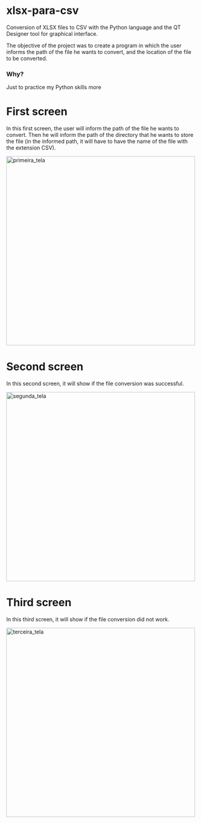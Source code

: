 # xlsx-para-csv
Conversion of XLSX files to CSV with the Python language and the QT Designer tool for graphical interface.

The objective of the project was to create a program in which the user informs the path of the file he wants to convert, and the location of the file to be converted.

### Why?

Just to practice my Python skills more

# First screen

In this first screen, the user will inform the path of the file he wants to convert. Then he will inform the path of the directory that he wants to store the file (in the informed path, it will have to have the name of the file with the extension CSV).

<img width="500" alt="primeira_tela" src="https://user-images.githubusercontent.com/51414398/104823024-cc53a480-5825-11eb-8255-3736d3fa4246.PNG">

# Second screen

In this second screen, it will show if the file conversion was successful.

<img width="500" alt="segunda_tela" src="https://user-images.githubusercontent.com/51414398/104823096-497f1980-5826-11eb-9b91-590447acce72.PNG">


# Third screen


In this third screen, it will show if the file conversion did not work.

<img width="500" alt="terceira_tela" src="https://user-images.githubusercontent.com/51414398/104823152-b7c3dc00-5826-11eb-8efd-a9c9a6fd4cec.PNG">

